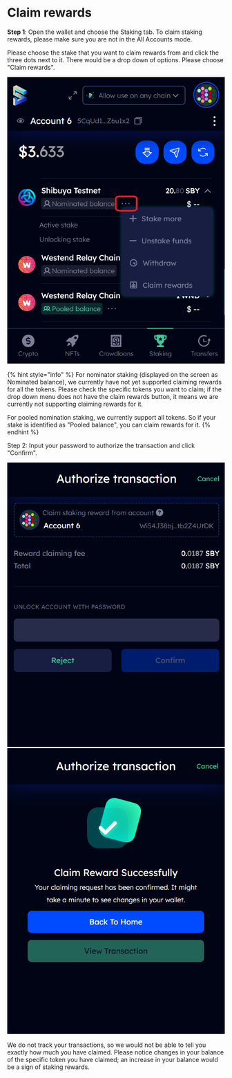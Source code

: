 # Claim rewards

**Step 1**: Open the wallet and choose the Staking tab. To claim staking rewards, please make sure you are not in the All Accounts mode.&#x20;

Please choose the stake that you want to claim rewards from and click the three dots next to it. There would be a drop down of options. Please choose "Claim rewards".&#x20;

![](<../../.gitbook/assets/Screenshot 2023-01-04 105646.png>)



{% hint style="info" %}
For nominator staking (displayed on the screen as Nominated balance), we currently have not yet supported claiming rewards for all the tokens. Please check the specific tokens you want to claim; if the drop down menu does not have the claim rewards button, it means we are currently not supporting claiming rewards for it.

For pooled nomination staking, we currently support all tokens. So if your stake is identified as "Pooled balance", you can claim rewards for it.&#x20;
{% endhint %}

Step 2: Input your password to authorize the transaction and click "Confirm".&#x20;

![](<../../.gitbook/assets/Screenshot 2023-01-04 105730.png>) ![](<../../.gitbook/assets/Screenshot 2023-01-04 105836.png>)

We do not track your transactions, so we would not be able to tell you exactly how much you have claimed. Please notice changes in your balance of the specific token you have claimed; an increase in your balance would be a sign of staking rewards.&#x20;
